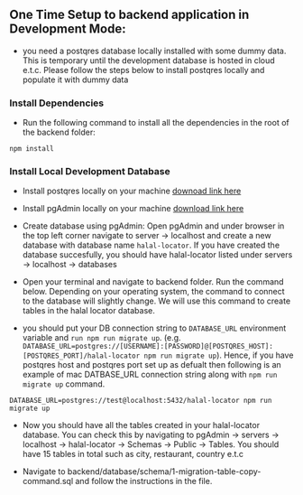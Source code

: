 ## One Time Setup to backend application in Development Mode:

- you need a postqres database locally installed with some dummy data. This is temporary until the development database is hosted in cloud e.t.c. Please follow the steps below to install postqres locally and populate it with dummy data

### Install Dependencies

- Run the following command to install all the dependencies in the root of the backend folder:

`npm install`

### Install Local Development Database

- Install postqres locally on your machine [downoad link here](https://www.postgresql.org/download/)

- Install pgAdmin locally on your machine [download link here](https://www.pgadmin.org/download/)

- Create database using pgAdmin: Open pgAdmin and under browser in the top left corner navigate to server -> localhost and create a new database with database name `halal-locator`. If you have created the database succesfully, you should have halal-locator listed under servers -> localhost -> databases

- Open your terminal and navigate to backend folder. Run the command below. Depending on your operating system, the command to connect to the database will slightly change. We will use this command to create tables in the halal locator database.

- you should put your DB connection string to `DATABASE_URL` environment variable and `run npm run migrate up`. (e.g. `DATABASE_URL=postgres://[USERNAME]:[PASSWORD]@[POSTQRES_HOST]:[POSTQRES_PORT]/halal-locator npm run migrate up`). Hence, if you have postqres host and postqres port set up as defualt then following is an example of mac DATBASE_URL connection string along with `npm run migrate up` command.

`DATABASE_URL=postgres://test@localhost:5432/halal-locator npm run migrate up`

- Now you should have all the tables created in your halal-locator database. You can check this by navigating to pgAdmin -> servers -> localhost -> halal-locator -> Schemas -> Public -> Tables. You should have 15 tables in total such as city, restaurant, country e.t.c

- Navigate to backend/database/schema/1-migration-table-copy-command.sql and follow the instructions in the file.
